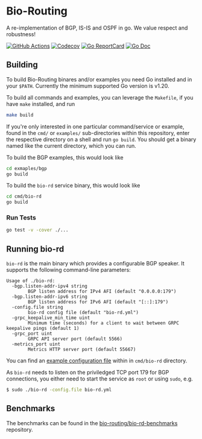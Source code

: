 # Bio-Routing

A re-implementation of BGP, IS-IS and OSPF in go. We value respect and robustness!

[![GitHub Actions](https://github.com/bio-routing/bio-rd/workflows/tests/badge.svg)](https://github.com/bio-routing/bio-rd/actions)
[![Codecov](https://codecov.io/gh/bio-routing/bio-rd/branch/master/graph/badge.svg)](https://codecov.io/gh/bio-routing/bio-rd)
[![Go ReportCard](http://goreportcard.com/badge/bio-routing/bio-rd)](http://goreportcard.com/report/bio-routing/bio-rd)
[![Go Doc](https://godoc.org/github.com/bio-routing/bio-rd?status.svg)](https://godoc.org/github.com/bio-routing/bio-rd)

## Building

To build Bio-Routing binares and/or examples you need Go installed and in your `$PATH`.
Currently the minimum supported Go version is v1.20.

To build all commands and examples, you can leverage the `Makefile`, if you have `make` installed, and run
```bash
make build
```

If you're only interested in one particular command/service or example, found in the `cmd/` or `examples/` sub-directories within this repository,
enter the respective directory on a shell and run `go build`.
You should get a binary named like the current directory, which you can run.

To build the BGP examples, this would look like
```bash
cd exmaples/bgp
go build
```

To build the `bio-rd` service binary, this would look like
```bash
cd cmd/bio-rd
go build
```

### Run Tests

```bash
go test -v -cover ./...
```

## Running bio-rd

`bio-rd` is the main binary which provides a configurable BGP speaker.
It supports the following command-line parameters:

    Usage of ./bio-rd:
      -bgp.listen-addr-ipv4 string
        	BGP listen address for IPv4 AFI (default "0.0.0.0:179")
      -bgp.listen-addr-ipv6 string
        	BGP listen address for IPv6 AFI (default "[::]:179")
      -config.file string
        	bio-rd config file (default "bio-rd.yml")
      -grpc_keepalive_min_time uint
        	Minimum time (seconds) for a client to wait between GRPC keepalive pings (default 1)
      -grpc_port uint
        	GRPC API server port (default 5566)
      -metrics_port uint
        	Metrics HTTP server port (default 55667)

You can find an [example configuration file](cmd/bio-rd/bio-rd.yml) within in `cmd/bio-rd` directory.

As `bio-rd` needs to listen on the priviledged TCP port 179 for BGP connections, you either need to start the service as `root` or using `sudo`, e.g.

```bash
$ sudo ./bio-rd -config.file bio-rd.yml
```

## Benchmarks

The benchmarks can be found in the [bio-routing/bio-rd-benchmarks](https://github.com/bio-routing/bio-rd-benchmarks)
repository.
